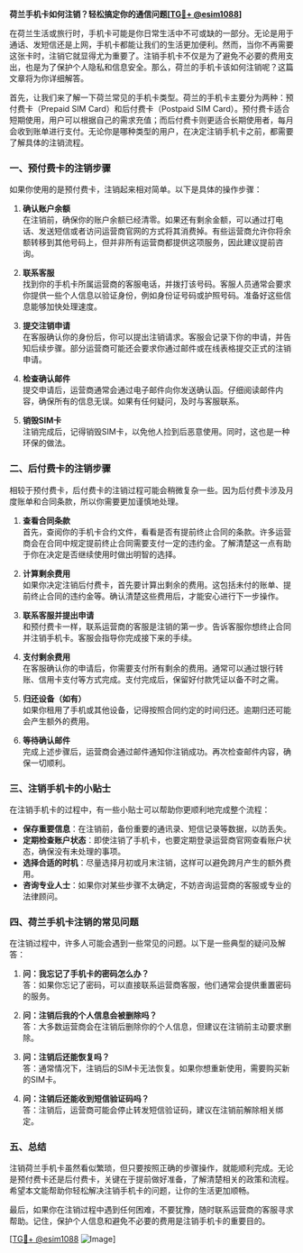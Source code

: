 **荷兰手机卡如何注销？轻松搞定你的通信问题[[TG💪+ @esim1088](https://t.me/s/esim1088)]**

在荷兰生活或旅行时，手机卡可能是你日常生活中不可或缺的一部分。无论是用于通话、发短信还是上网，手机卡都能让我们的生活更加便利。然而，当你不再需要这张卡时，注销它就显得尤为重要了。注销手机卡不仅是为了避免不必要的费用支出，也是为了保护个人隐私和信息安全。那么，荷兰的手机卡该如何注销呢？这篇文章将为你详细解答。

首先，让我们来了解一下荷兰常见的手机卡类型。荷兰的手机卡主要分为两种：预付费卡（Prepaid SIM Card）和后付费卡（Postpaid SIM Card）。预付费卡适合短期使用，用户可以根据自己的需求充值；而后付费卡则更适合长期使用者，每月会收到账单进行支付。无论你是哪种类型的用户，在决定注销手机卡之前，都需要了解具体的注销流程。

### **一、预付费卡的注销步骤**

如果你使用的是预付费卡，注销起来相对简单。以下是具体的操作步骤：

1. **确认账户余额**  
   在注销前，确保你的账户余额已经清零。如果还有剩余金额，可以通过打电话、发送短信或者访问运营商官网的方式将其消费掉。有些运营商允许你将余额转移到其他号码上，但并非所有运营商都提供这项服务，因此建议提前咨询。

2. **联系客服**  
   找到你的手机卡所属运营商的客服电话，并拨打该号码。客服人员通常会要求你提供一些个人信息以验证身份，例如身份证号码或护照号码。准备好这些信息能够加快处理速度。

3. **提交注销申请**  
   在客服确认你的身份后，你可以提出注销请求。客服会记录下你的申请，并告知后续步骤。部分运营商可能还会要求你通过邮件或在线表格提交正式的注销申请。

4. **检查确认邮件**  
   提交申请后，运营商通常会通过电子邮件向你发送确认函。仔细阅读邮件内容，确保所有的信息无误。如果有任何疑问，及时与客服联系。

5. **销毁SIM卡**  
   注销完成后，记得销毁SIM卡，以免他人捡到后恶意使用。同时，这也是一种环保的做法。

### **二、后付费卡的注销步骤**

相较于预付费卡，后付费卡的注销过程可能会稍微复杂一些。因为后付费卡涉及月度账单和合同条款，所以你需要更加谨慎地处理。

1. **查看合同条款**  
   首先，查阅你的手机卡合约文件，看看是否有提前终止合同的条款。许多运营商会在合同中规定提前终止合同需要支付一定的违约金。了解清楚这一点有助于你在决定是否继续使用时做出明智的选择。

2. **计算剩余费用**  
   如果你决定注销后付费卡，首先要计算出剩余的费用。这包括未付的账单、提前终止合同的违约金等。确认清楚这些费用后，才能安心进行下一步操作。

3. **联系客服并提出申请**  
   和预付费卡一样，联系运营商的客服是注销的第一步。告诉客服你想终止合同并注销手机卡。客服会指导你完成接下来的手续。

4. **支付剩余费用**  
   在客服确认你的申请后，你需要支付所有剩余的费用。通常可以通过银行转账、信用卡支付等方式完成。支付完成后，保留好付款凭证以备不时之需。

5. **归还设备（如有）**  
   如果你租用了手机或其他设备，记得按照合同约定的时间归还。逾期归还可能会产生额外的费用。

6. **等待确认邮件**  
   完成上述步骤后，运营商会通过邮件通知你注销成功。再次检查邮件内容，确保一切顺利。

### **三、注销手机卡的小贴士**

在注销手机卡的过程中，有一些小贴士可以帮助你更顺利地完成整个流程：

- **保存重要信息**：在注销前，备份重要的通讯录、短信记录等数据，以防丢失。
- **定期检查账户状态**：即使注销了手机卡，也要定期登录运营商官网查看账户状态，确保没有未处理的事项。
- **选择合适的时机**：尽量选择月初或月末注销，这样可以避免跨月产生的额外费用。
- **咨询专业人士**：如果你对某些步骤不太确定，不妨咨询运营商的客服或专业的法律顾问。

### **四、荷兰手机卡注销的常见问题**

在注销过程中，许多人可能会遇到一些常见的问题。以下是一些典型的疑问及解答：

1. **问：我忘记了手机卡的密码怎么办？**  
   答：如果你忘记了密码，可以直接联系运营商客服，他们通常会提供重置密码的服务。

2. **问：注销后我的个人信息会被删除吗？**  
   答：大多数运营商会在注销后删除你的个人信息，但建议在注销前主动要求删除。

3. **问：注销后还能恢复吗？**  
   答：通常情况下，注销后的SIM卡无法恢复。如果你想重新使用，需要购买新的SIM卡。

4. **问：注销后还能收到短信验证码吗？**  
   答：注销后，运营商可能会停止转发短信验证码，建议在注销前解除相关绑定。

### **五、总结**

注销荷兰手机卡虽然看似繁琐，但只要按照正确的步骤操作，就能顺利完成。无论是预付费卡还是后付费卡，关键在于提前做好准备，了解清楚相关的政策和流程。希望本文能帮助你轻松解决注销手机卡的问题，让你的生活更加顺畅。

最后，如果你在注销过程中遇到任何困难，不要犹豫，随时联系运营商的客服寻求帮助。记住，保护个人信息和避免不必要的费用是注销手机卡的重要目的。

[[TG💪+ @esim1088](https://t.me/s/esim1088) ![Image](https://i.postimg.cc/4NQfJmqS/Snipaste-2025-05-13-00-14-12.png)]